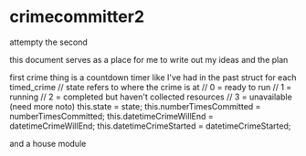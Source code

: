 # crimecommitter2
 
attempty the second

this document serves as a place for me to write out my ideas and the plan

first crime thing is a countdown timer like I've had in the past
struct for each timed_crime
 // state refers to where the crime is at
    // 0 = ready to run
    // 1 = running
    // 2 = completed but haven't collected resources
    // 3 = unavailable (need more noto)
    this.state = state;
    this.numberTimesCommitted = numberTimesCommitted;
    this.datetimeCrimeWillEnd = datetimeCrimeWillEnd;
    this.datetimeCrimeStarted = datetimeCrimeStarted;



and a house module